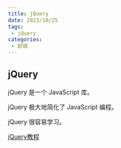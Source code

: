 ```yaml
---
title: jQuery
date: 2023/10/25
tags:
 - jQuery
categories:
 - 前端
---
```

## jQuery

jQuery 是一个 JavaScript 库。

jQuery 极大地简化了 JavaScript 编程。

jQuery 很容易学习。

[jQuery教程](https://www.w3school.com.cn/jquery/index.asp)
